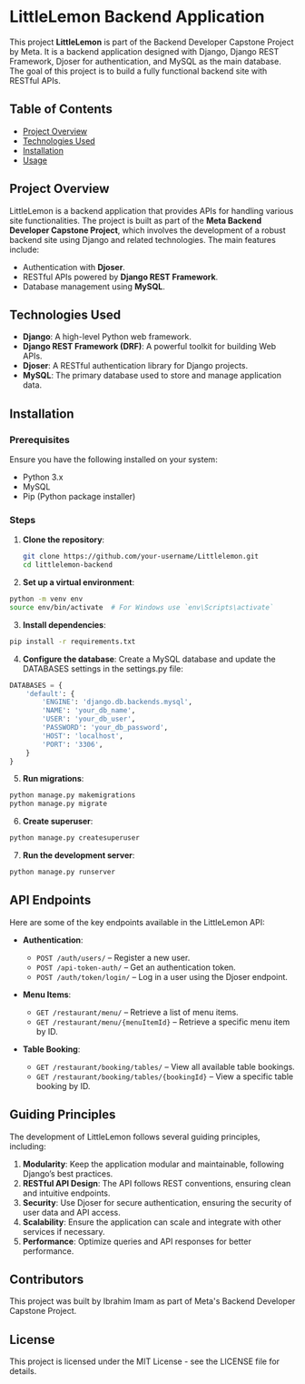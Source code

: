 # LittleLemon Backend Application

This project **LittleLemon** is part of the Backend Developer Capstone Project by Meta. It is a backend application designed with Django, Django REST Framework, Djoser for authentication, and MySQL as the main database. The goal of this project is to build a fully functional backend site with RESTful APIs.

## Table of Contents
- [Project Overview](#project-overview)
- [Technologies Used](#technologies-used)
- [Installation](#installation)
- [Usage](#usage)

## Project Overview
LittleLemon is a backend application that provides APIs for handling various site functionalities. The project is built as part of the **Meta Backend Developer Capstone Project**, which involves the development of a robust backend site using Django and related technologies. The main features include:
- Authentication with **Djoser**.
- RESTful APIs powered by **Django REST Framework**.
- Database management using **MySQL**.

## Technologies Used
- **Django**: A high-level Python web framework.
- **Django REST Framework (DRF)**: A powerful toolkit for building Web APIs.
- **Djoser**: A RESTful authentication library for Django projects.
- **MySQL**: The primary database used to store and manage application data.

## Installation

### Prerequisites
Ensure you have the following installed on your system:
- Python 3.x
- MySQL
- Pip (Python package installer)

### Steps
1. **Clone the repository**:
   ```bash
   git clone https://github.com/your-username/Littlelemon.git
   cd littlelemon-backend

2. **Set up a virtual environment**:
```bash
python -m venv env
source env/bin/activate  # For Windows use `env\Scripts\activate`
```

3. **Install dependencies**:

```bash
pip install -r requirements.txt
```
4. **Configure the database**: Create a MySQL database and update the DATABASES settings in the settings.py file:

```python
DATABASES = {
    'default': {
        'ENGINE': 'django.db.backends.mysql',
        'NAME': 'your_db_name',
        'USER': 'your_db_user',
        'PASSWORD': 'your_db_password',
        'HOST': 'localhost',
        'PORT': '3306',
    }
}
```
5. **Run migrations**:

```bash
python manage.py makemigrations
python manage.py migrate
```
6. **Create superuser**:

```bash
python manage.py createsuperuser
```

7. **Run the development server**:

```bash
python manage.py runserver
```

## API Endpoints
Here are some of the key endpoints available in the LittleLemon API:

- **Authentication**:
  - `POST /auth/users/` – Register a new user.
  - `POST /api-token-auth/` – Get an authentication token.
  - `POST /auth/token/login/` – Log in a user using the Djoser endpoint.

- **Menu Items**:
  - `GET /restaurant/menu/` – Retrieve a list of menu items.
  - `GET /restaurant/menu/{menuItemId}` – Retrieve a specific menu item by ID.

- **Table Booking**:
  - `GET /restaurant/booking/tables/` – View all available table bookings.
  - `GET /restaurant/booking/tables/{bookingId}` – View a specific table booking by ID.

## Guiding Principles
The development of LittleLemon follows several guiding principles, including:
1. **Modularity**: Keep the application modular and maintainable, following Django’s best practices.
2. **RESTful API Design**: The API follows REST conventions, ensuring clean and intuitive endpoints.
3. **Security**: Use Djoser for secure authentication, ensuring the security of user data and API access.
4. **Scalability**: Ensure the application can scale and integrate with other services if necessary.
5. **Performance**: Optimize queries and API responses for better performance.

## Contributors
This project was built by Ibrahim Imam as part of Meta's Backend Developer Capstone Project.

## License
This project is licensed under the MIT License - see the LICENSE file for details.


